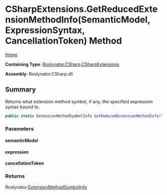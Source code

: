 <a name="_top"></a>

# CSharpExtensions\.GetReducedExtensionMethodInfo\(SemanticModel, ExpressionSyntax, CancellationToken\) Method

[Home](../../../../README.md#_top)

**Containing Type**: [Roslynator.CSharp](../../README.md#_top)\.[CSharpExtensions](../README.md#_top)

**Assembly**: Roslynator\.CSharp\.dll

## Summary

Returns what extension method symbol, if any, the specified expression syntax bound to\.

```csharp
public static ExtensionMethodSymbolInfo GetReducedExtensionMethodInfo(this SemanticModel semanticModel, ExpressionSyntax expression, CancellationToken cancellationToken = default(CancellationToken))
```

### Parameters

#### semanticModel

#### expression

#### cancellationToken

### Returns

Roslynator\.[ExtensionMethodSymbolInfo](../../../ExtensionMethodSymbolInfo/README.md#_top)

